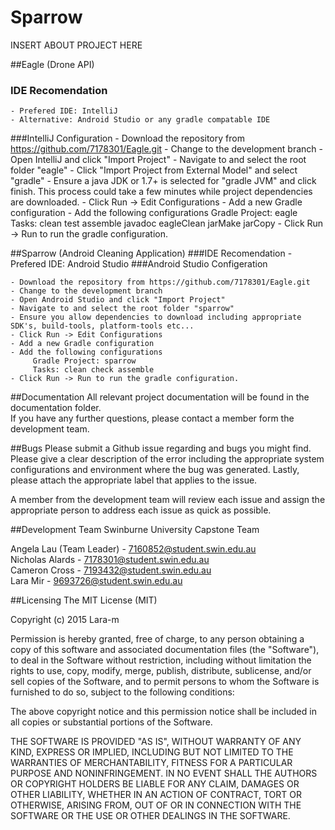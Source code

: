 # Sparrow
INSERT ABOUT PROJECT HERE

##Eagle (Drone API)
### IDE Recomendation
	- Prefered IDE: IntelliJ
	- Alternative: Android Studio or any gradle compatable IDE
###IntelliJ Configuration
	- Download the repository from https://github.com/7178301/Eagle.git
	- Change to the development branch
	- Open IntelliJ and click "Import Project"
	- Navigate to and select the root folder "eagle"
	- Click "Import Project from External Model" and select "gradle"
	- Ensure a java JDK or 1.7+ is selected for "gradle JVM" and click finish. This process could take a few minutes while project dependencies are downloaded. 
	- Click Run -> Edit Configurations
	- Add a new Gradle configuration
	- Add the following configurations
	     Gradle Project: eagle
	     Tasks: clean test assemble javadoc eagleClean jarMake jarCopy
	- Click Run -> Run to run the gradle configuration.


##Sparrow (Android Cleaning Application)
###IDE Recomendation
	- Prefered IDE: Android Studio
###Android Studio Configeration

	- Download the repository from https://github.com/7178301/Eagle.git
	- Change to the development branch
	- Open Android Studio and click "Import Project"
	- Navigate to and select the root folder "sparrow"
	- Ensure you allow dependencies to download including appropriate SDK's, build-tools, platform-tools etc...
	- Click Run -> Edit Configurations
	- Add a new Gradle configuration
	- Add the following configurations
	     Gradle Project: sparrow
	     Tasks: clean check assemble
	- Click Run -> Run to run the gradle configuration.

##Documentation
All relevant project documentation will be found in the documentation folder.  
If you have any further questions, please contact a member form the development team.

##Bugs
Please submit a Github issue regarding and bugs you might find.  
Please give a clear description of the error including the appropriate system configurations and environment where the bug was generated.
Lastly, please attach the appropriate label that applies to the issue.  

A member from the development team will review each issue and assign the appropriate person to address each issue as quick as possible.

##Development Team
Swinburne University Capstone Team  
  
Angela Lau (Team Leader) - 7160852@student.swin.edu.au  
Nicholas Alards - 7178301@student.swin.edu.au  
Cameron Cross - 7193432@student.swin.edu.au  
Lara Mir - 9693726@student.swin.edu.au  

##Licensing
The MIT License (MIT)

Copyright (c) 2015 Lara-m

Permission is hereby granted, free of charge, to any person obtaining a copy
of this software and associated documentation files (the "Software"), to deal
in the Software without restriction, including without limitation the rights
to use, copy, modify, merge, publish, distribute, sublicense, and/or sell
copies of the Software, and to permit persons to whom the Software is
furnished to do so, subject to the following conditions:

The above copyright notice and this permission notice shall be included in all
copies or substantial portions of the Software.

THE SOFTWARE IS PROVIDED "AS IS", WITHOUT WARRANTY OF ANY KIND, EXPRESS OR
IMPLIED, INCLUDING BUT NOT LIMITED TO THE WARRANTIES OF MERCHANTABILITY,
FITNESS FOR A PARTICULAR PURPOSE AND NONINFRINGEMENT. IN NO EVENT SHALL THE
AUTHORS OR COPYRIGHT HOLDERS BE LIABLE FOR ANY CLAIM, DAMAGES OR OTHER
LIABILITY, WHETHER IN AN ACTION OF CONTRACT, TORT OR OTHERWISE, ARISING FROM,
OUT OF OR IN CONNECTION WITH THE SOFTWARE OR THE USE OR OTHER DEALINGS IN THE
SOFTWARE.

